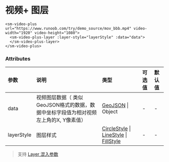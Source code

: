 # 视频+ 图层

```vue
<sm-video-plus url="https://www.runoob.com/try/demo_source/mov_bbb.mp4" video-width="1920" video-height="1080">
  <sm-video-plus-layer :layer-style="layerStyle" :data="data">
  </sm-video-plus-layer>
</sm-video-plus>
```

### Attributes

| 参数       | 说明                          | 类型                                                                                                                                                                                          | 可选值 | 默认值 |
| :--------- | :---------------------------- | :-------------------------------------------------------------------------------------------------------------------------------------------------------------------------------------------- | :----- | :----- |
| data       | 视频图层数据（ 类似 GeoJSON格式的数据，数据中坐标字段值为相对视频左上角的X, Y像素值） | [GeoJSON](https://geojson.org/) \| Object                                                                                                                                                     | -      | -      |
| layerStyle | 图层样式                      | [CircleStyle](/zh/api/common-types/common-types.md#circlestyle) \| [LineStyle](/zh/api/common-types/common-types.md#linestyle) \| [FillStyle](/zh/api/common-types/common-types.md#fillstyle) | -      | -      |

> 支持 [Layer 混入参数](/zh/api/mixin/mixin.md#layer)
